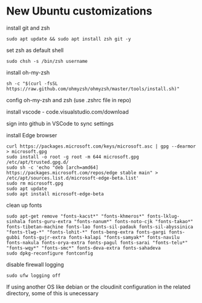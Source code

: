 # New Ubuntu customizations

install git and zsh

    sudo apt update && sudo apt install zsh git -y
    
set zsh as default shell

    sudo chsh -s /bin/zsh username
    
install oh-my-zsh

    sh -c "$(curl -fsSL https://raw.github.com/ohmyzsh/ohmyzsh/master/tools/install.sh)"
    
config oh-my-zsh and zsh (use .zshrc file in repo)

install vscode - code.visualstudio.com/download

sign into github in VSCode to sync settings

install Edge browser

    curl https://packages.microsoft.com/keys/microsoft.asc | gpg --dearmor > microsoft.gpg
    sudo install -o root -g root -m 644 microsoft.gpg /etc/apt/trusted.gpg.d/
    sudo sh -c 'echo "deb [arch=amd64] https://packages.microsoft.com/repos/edge stable main" > /etc/apt/sources.list.d/microsoft-edge-beta.list'
    sudo rm microsoft.gpg
    sudo apt update
    sudo apt install microsoft-edge-beta
    
clean up fonts
    
    sudo apt-get remove "fonts-kacst*" "fonts-khmeros*" fonts-lklug-sinhala fonts-guru-extra "fonts-nanum*" fonts-noto-cjk "fonts-takao*" fonts-tibetan-machine fonts-lao fonts-sil-padauk fonts-sil-abyssinica "fonts-tlwg-*" "fonts-lohit-*" fonts-beng-extra fonts-gargi fonts-gubbi fonts-gujr-extra fonts-kalapi "fonts-samyak*" fonts-navilu fonts-nakula fonts-orya-extra fonts-pagul fonts-sarai "fonts-telu*" "fonts-wqy*" "fonts-smc*" fonts-deva-extra fonts-sahadeva
    sudo dpkg-reconfigure fontconfig
    
disable firewall logging

    sudo ufw logging off

If using another OS like debian or the cloudinit configuration in the related directory, some of this is unecessary
